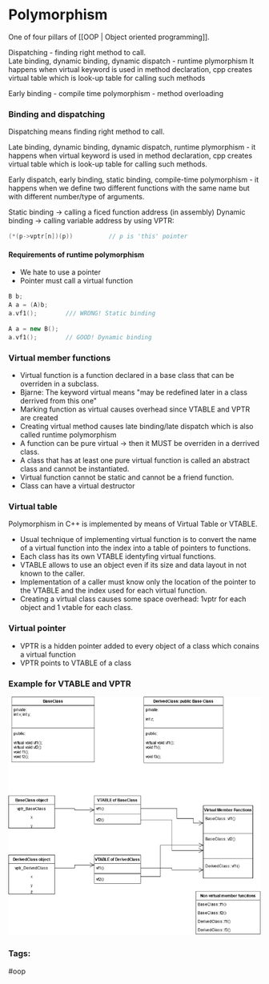 # Polymorphism 

One of four pillars of [[OOP | Object oriented programming]]. 

Dispatching - finding right method to call.  
Late binding, dynamic binding, dynamic dispatch - runtime plymorphism 
It happens when virtual keyword is used in method declaration, cpp creates virtual table which is look-up table for calling such methods 
	
Early binding - compile time polymorphism - method overloading 

### Binding and dispatching
Dispatching means finding right method to call. 

Late binding, dynamic binding, dynamic dispatch, runtime plymorphism - it happens when virtual keyword is used in method declaration, cpp creates virtual table which is look-up table for calling such methods. 
		
Early dispatch, early binding, static binding, compile-time polymorphism - it happens when we define two different functions with the same name but with different number/type of arguments. 

Static binding -> calling a ficed function address (in assembly)
Dynamic binding -> calling variable address by using VPTR: 
```C++
(*(p->vptr[n])(p))			// p is 'this' pointer
```

#### Requirements of runtime polymorphism 
* We hate to use a pointer
* Pointer must call a virtual function

```C++
B b; 
A a = (A)b; 
a.vf1(); 		/// WRONG! Static binding
```


```C++
A a = new B(); 
a.vf1(); 		// GOOD! Dynamic binding 
```

### Virtual member functions
* Virtual function is a function declared in a base class that can be overriden in a subclass. 
* Bjarne: The keyword virtual means "may be redefined later in a class derrived from this one"
* Marking function as virtual causes overhead since VTABLE and VPTR are created
* Creating virtual method causes late binding/late dispatch which is also called runtime polymorphism
* A function can be pure virtual -> then it MUST be overriden in a derrived class. 
* A class that has at least one pure virtual function is called an abstract class and cannot be instantiated. 
* Virtual function cannot be static and cannot be a friend function. 
* Class can have a virtual destructor

### Virtual table 
Polymorphism in C++ is implemented by means of Virtual Table or VTABLE. 
* Usual technique of implementing virtual function is to convert the name of a virtual function into the index into a table of pointers to functions.
* Each class has its own VTABLE identyfing virtual functions. 
* VTABLE allows to use an object even if its size and data layout in not known to the caller. 
* Implementation of a caller must know only the location of the pointer to the VTABLE and the index used for each virtual function. 
* Creating a virtual class causes some space overhead: 1vptr for each object and 1 vtable for each class.

### Virtual pointer
* VPTR is a hidden pointer added to every object of a class which conains a virtual function
* VPTR points to VTABLE of a class 


### Example for VTABLE and VPTR

![Vtable and Vptr](vtbl.png)

### Tags: 
#oop